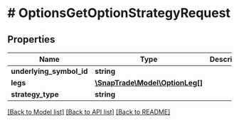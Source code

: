 # # OptionsGetOptionStrategyRequest

## Properties

Name | Type | Description | Notes
------------ | ------------- | ------------- | -------------
**underlying_symbol_id** | **string** |  |
**legs** | [**\SnapTrade\Model\OptionLeg[]**](OptionLeg.md) |  |
**strategy_type** | **string** |  |

[[Back to Model list]](../../README.md#models) [[Back to API list]](../../README.md#endpoints) [[Back to README]](../../README.md)

